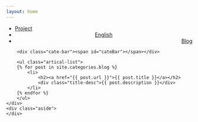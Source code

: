 ```yaml
---
layout: home
---
```


<div class="index-content blog">
    <div class="section">
        <ul class="artical-cate">
            <li class="on"><a href="/project"><span>Project</span></a></li>
            <li style="text-align:center"><a href="/english"><span>English</span></a></li>
            <li style="text-align:right"><a href="/"><span>Blog</span></a></li>
        </ul>

        <div class="cate-bar"><span id="cateBar"></span></div>

        <ul class="artical-list">
        {% for post in site.categories.blog %}
            <li>
                <h2><a href="{{ post.url }}">{{ post.title }}</a></h2>
                <div class="title-desc">{{ post.description }}</div>
            </li>
        {% endfor %}
        </ul>
    </div>
    <div class="aside">
    </div>
</div>
